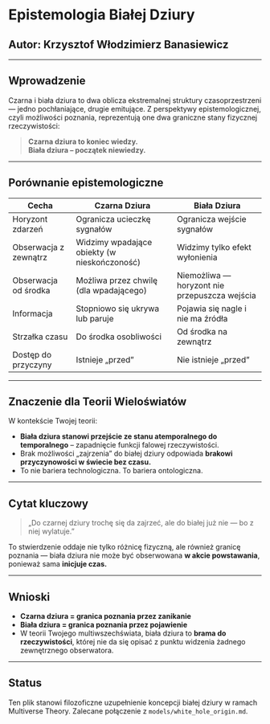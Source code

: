
# Epistemologia Białej Dziury

## Autor: Krzysztof Włodzimierz Banasiewicz

---

## Wprowadzenie

Czarna i biała dziura to dwa oblicza ekstremalnej struktury czasoprzestrzeni — jedno pochłaniające, drugie emitujące. Z perspektywy epistemologicznej, czyli możliwości poznania, reprezentują one dwa graniczne stany fizycznej rzeczywistości:

> **Czarna dziura to koniec wiedzy.  
> Biała dziura – początek niewiedzy.**

---

## Porównanie epistemologiczne

| Cecha                  | Czarna Dziura                            | Biała Dziura                                |
|------------------------|-------------------------------------------|---------------------------------------------|
| Horyzont zdarzeń       | Ogranicza ucieczkę sygnałów               | Ogranicza wejście sygnałów                   |
| Obserwacja z zewnątrz  | Widzimy wpadające obiekty (w nieskończoność) | Widzimy tylko efekt wyłonienia              |
| Obserwacja od środka   | Możliwa przez chwilę (dla wpadającego)    | Niemożliwa — horyzont nie przepuszcza wejścia |
| Informacja             | Stopniowo się ukrywa lub paruje           | Pojawia się nagle i nie ma źródła            |
| Strzałka czasu         | Do środka osobliwości                    | Od środka na zewnątrz                        |
| Dostęp do przyczyny    | Istnieje „przed”                          | Nie istnieje „przed”                         |

---

## Znaczenie dla Teorii Wieloświatów

W kontekście Twojej teorii:

- **Biała dziura stanowi przejście ze stanu atemporalnego do temporalnego** – zapadnięcie funkcji falowej rzeczywistości.
- Brak możliwości „zajrzenia” do białej dziury odpowiada **brakowi przyczynowości w świecie bez czasu.**
- To nie bariera technologiczna. To bariera ontologiczna.

---

## Cytat kluczowy

> „Do czarnej dziury trochę się da zajrzeć, ale do białej już nie — bo z niej wylatuje.”

To stwierdzenie oddaje nie tylko różnicę fizyczną, ale również granicę poznania — biała dziura nie może być obserwowana **w akcie powstawania**, ponieważ sama **inicjuje czas.**

---

## Wnioski

- **Czarna dziura = granica poznania przez zanikanie**  
- **Biała dziura = granica poznania przez pojawienie**  
- W teorii Twojego multiwszechświata, biała dziura to **brama do rzeczywistości**, której nie da się opisać z punktu widzenia żadnego zewnętrznego obserwatora.

---

## Status

Ten plik stanowi filozoficzne uzupełnienie koncepcji białej dziury w ramach Multiverse Theory. Zalecane połączenie z `models/white_hole_origin.md`.
